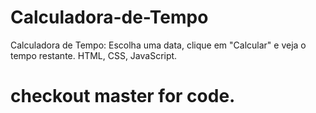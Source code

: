 # Calculadora-de-Tempo
Calculadora de Tempo: Escolha uma data, clique em "Calcular" e veja o tempo restante. HTML, CSS, JavaScript.

# checkout master for code.